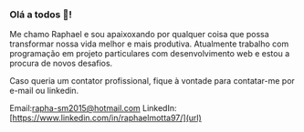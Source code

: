 ### Olá a todos 👋!

Me chamo Raphael e sou apaixoxando por qualquer coisa que possa transformar nossa vida melhor e mais produtiva. 
Atualmente trabalho com programação em projeto particulares com desenvolvimento web e estou a procura de novos desafios. 

Caso queria um contator profissional, fique à vontade para contatar-me por e-mail ou linkedin. 

Email:[rapha-sm2015@hotmail.com](url)
LinkedIn: [https://www.linkedin.com/in/raphaelmotta97/](url)


<!--
**Macuco97/Macuco97** is a ✨ _special_ ✨ repository because its `README.md` (this file) appears on your GitHub profile.

Here are some ideas to get you started:

- 🔭 I’m currently working on ...
- 🌱 I’m currently learning ...
- 👯 I’m looking to collaborate on ...
- 🤔 I’m looking for help with ...
- 💬 Ask me about ...
- 📫 How to reach me: ...
- 😄 Pronouns: ...
- ⚡ Fun fact: ...
-->
